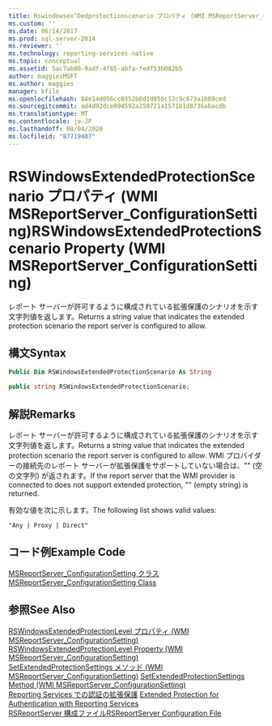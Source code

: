 ```yaml
---
title: Rswindowsex"Dedprotectionscenario プロパティ (WMI MSReportServer_ConfigurationSetting) |Microsoft Docs
ms.custom: ''
ms.date: 06/14/2017
ms.prod: sql-server-2014
ms.reviewer: ''
ms.technology: reporting-services-native
ms.topic: conceptual
ms.assetid: 5ac7ab80-9adf-4f65-abfa-fedf53b082b5
author: maggiesMSFT
ms.author: maggies
manager: kfile
ms.openlocfilehash: 84e14d056cc0352b0d1d85bc12c9c873a1b89ced
ms.sourcegitcommit: ad4d92dce894592a259721a1571b1d8736abacdb
ms.translationtype: MT
ms.contentlocale: ja-JP
ms.lasthandoff: 08/04/2020
ms.locfileid: "87719407"
---
```

# <a name="rswindowsextendedprotectionscenario-property-wmi-msreportserver_configurationsetting"></a><span data-ttu-id="2ea61-102">RSWindowsExtendedProtectionScenario プロパティ (WMI MSReportServer_ConfigurationSetting)</span><span class="sxs-lookup"><span data-stu-id="2ea61-102">RSWindowsExtendedProtectionScenario Property (WMI MSReportServer_ConfigurationSetting)</span></span>
  <span data-ttu-id="2ea61-103">レポート サーバーが許可するように構成されている拡張保護のシナリオを示す文字列値を返します。</span><span class="sxs-lookup"><span data-stu-id="2ea61-103">Returns a string value that indicates the extended protection scenario the report server is configured to allow.</span></span>  
  
## <a name="syntax"></a><span data-ttu-id="2ea61-104">構文</span><span class="sxs-lookup"><span data-stu-id="2ea61-104">Syntax</span></span>  
  
```vb  
Public Dim RSWindowsExtendedProtectionScenario As String  
```  
  
```csharp  
public string RSWindowsExtendedProtectionScenario;  
```  
  
## <a name="remarks"></a><span data-ttu-id="2ea61-105">解説</span><span class="sxs-lookup"><span data-stu-id="2ea61-105">Remarks</span></span>  
 <span data-ttu-id="2ea61-106">レポート サーバーが許可するように構成されている拡張保護のシナリオを示す文字列値を返します。</span><span class="sxs-lookup"><span data-stu-id="2ea61-106">Returns a string value that indicates the extended protection scenario the report server is configured to allow.</span></span> <span data-ttu-id="2ea61-107">WMI プロバイダーの接続先のレポート サーバーが拡張保護をサポートしていない場合は、"" (空の文字列) が返されます。</span><span class="sxs-lookup"><span data-stu-id="2ea61-107">If the report server that the WMI provider is connected to does not support extended protection, "" (empty string) is returned.</span></span>  
  
 <span data-ttu-id="2ea61-108">有効な値を次に示します。</span><span class="sxs-lookup"><span data-stu-id="2ea61-108">The following list shows valid values:</span></span>  
  
 `"Any | Proxy | Direct"`  
  
## <a name="example-code"></a><span data-ttu-id="2ea61-109">コード例</span><span class="sxs-lookup"><span data-stu-id="2ea61-109">Example Code</span></span>  
 [<span data-ttu-id="2ea61-110">MSReportServer_ConfigurationSetting クラス</span><span class="sxs-lookup"><span data-stu-id="2ea61-110">MSReportServer_ConfigurationSetting Class</span></span>](msreportserver-configurationsetting-class.md)  
  
## <a name="see-also"></a><span data-ttu-id="2ea61-111">参照</span><span class="sxs-lookup"><span data-stu-id="2ea61-111">See Also</span></span>  
 <span data-ttu-id="2ea61-112">[RSWindowsExtendedProtectionLevel プロパティ (WMI MSReportServer_ConfigurationSetting)](rswindowsextendedprotectionlevel-property.md) </span><span class="sxs-lookup"><span data-stu-id="2ea61-112">[RSWindowsExtendedProtectionLevel Property &#40;WMI MSReportServer_ConfigurationSetting&#41;](rswindowsextendedprotectionlevel-property.md) </span></span>  
 <span data-ttu-id="2ea61-113">[SetExtendedProtectionSettings メソッド (WMI MSReportServer_ConfigurationSetting)](configurationsetting-method-setextendedprotectionsettings.md) </span><span class="sxs-lookup"><span data-stu-id="2ea61-113">[SetExtendedProtectionSettings Method &#40;WMI MSReportServer_ConfigurationSetting&#41;](configurationsetting-method-setextendedprotectionsettings.md) </span></span>  
 <span data-ttu-id="2ea61-114">[Reporting Services での認証の拡張保護](../security/extended-protection-for-authentication-with-reporting-services.md) </span><span class="sxs-lookup"><span data-stu-id="2ea61-114">[Extended Protection for Authentication with Reporting Services](../security/extended-protection-for-authentication-with-reporting-services.md) </span></span>  
 [<span data-ttu-id="2ea61-115">RSReportServer 構成ファイル</span><span class="sxs-lookup"><span data-stu-id="2ea61-115">RSReportServer Configuration File</span></span>](../report-server/rsreportserver-config-configuration-file.md)  
  
  
